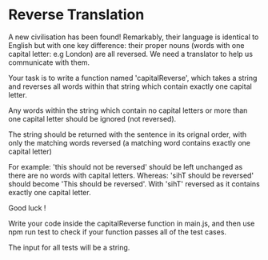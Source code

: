 # Reverse Translation

A new civilisation has been found! Remarkably, their language is identical to English but with one key difference: their proper nouns (words with one capital letter: e.g London) are all reversed. We need a translator to help us communicate with them.

Your task is to write a function named 'capitalReverse', which takes a string and reverses all words within that string which contain exactly one capital letter.

Any words within the string which contain no capital letters or more than one capital letter should be ignored (not reversed).

The string should be returned with the sentence in its orignal order, with only the matching words reversed (a matching word contains exactly one capital letter)

For example: 'this should not be reversed' should be left unchanged as there are no words with capital letters.
Whereas: 'sihT should be reversed' should become 'This should be reversed'. With 'sihT' reversed as it contains exactly one capital letter.

Good luck !

Write your code inside the capitalReverse function in main.js, and then use npm run test to check if your function passes all of the test cases.

The input for all tests will be a string.
